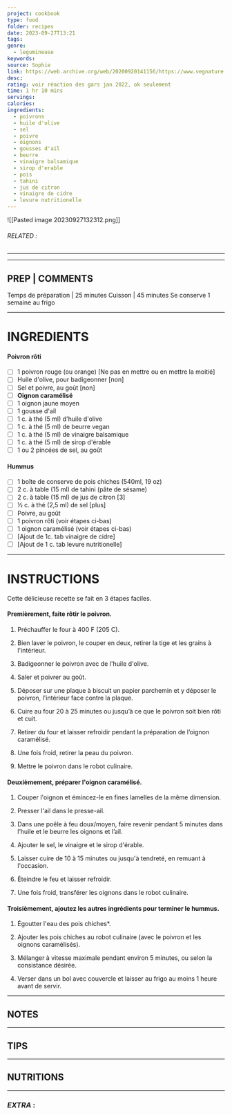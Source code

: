 ```yaml
---
project: cookbook
type: food
folder: recipes
date: 2023-09-27T13:21
tags: 
genre:
  - legumineuse
keywords: 
source: Sophie
link: https://web.archive.org/web/20200920141156/https://www.vegnature.com/post/hummuspoivron
desc: 
rating: voir réaction des gars jan 2022, ok seulement
time: 1 hr 10 mins
servings: 
calories: 
ingredients:
  - poivrons
  - huile d'olive
  - sel
  - poivre
  - oignons
  - gousses d'ail
  - beurre
  - vinaigre balsamique
  - sirop d'erable
  - pois
  - tahini
  - jus de citron
  - vinaigre de cidre
  - levure nutritionelle
---
```


![[Pasted image 20230927132312.png]]
###### *RELATED* : 
---


---
## PREP | COMMENTS

Temps de préparation | 25 minutes
Cuisson | 45 minutes
Se conserve 1 semaine au frigo

---
# INGREDIENTS

#### **Poivron rôti**

- [ ] 1 poivron rouge (ou orange) [Ne pas en mettre ou en mettre la moitié]
- [ ] Huile d'olive, pour badigeonner [non]
- [ ] Sel et poivre, au goût [non]
- [ ] **Oignon caramélisé**
- [ ] 1 oignon jaune moyen
- [ ] 1 gousse d'ail
- [ ] 1 c. à thé (5 ml) d'huile d'olive
- [ ] 1 c. à thé (5 ml) de beurre vegan
- [ ] 1 c. à thé (5 ml) de vinaigre balsamique
- [ ] 1 c. à thé (5 ml) de sirop d'érable
- [ ] 1 ou 2 pincées de sel, au goût
    
#### **Hummus**

- [ ] 1 boîte de conserve de pois chiches (540ml, 19 oz)
- [ ] 2 c. à table (15 ml) de tahini (pâte de sésame)
- [ ] 2 c. à table (15 ml) de jus de citron [3]
- [ ] ½ c. à thé (2,5 ml) de sel [plus]
- [ ] Poivre, au goût
- [ ] 1 poivron rôti (voir étapes ci-bas)
- [ ] 1 oignon caramélisé (voir étapes ci-bas)
- [ ] [Ajout de 1c. tab vinaigre de cidre]
- [ ] [Ajout de 1 c. tab levure nutritionelle]

---
# INSTRUCTIONS

Cette délicieuse recette se fait en 3 étapes faciles.

#### **Premièrement, faite rôtir le poivron.**

1. Préchauffer le four à 400 F (205 C).
    
2. Bien laver le poivron, le couper en deux, retirer la tige et les grains à l'intérieur.
    
3. Badigeonner le poivron avec de l'huile d'olive.
    
4. Saler et poivrer au goût.
    
5. Déposer sur une plaque à biscuit un papier parchemin et y déposer le poivron, l'intérieur face contre la plaque.
    
6. Cuire au four 20 à 25 minutes ou jusqu’à ce que le poivron soit bien rôti et cuit.
    
7. Retirer du four et laisser refroidir pendant la préparation de l’oignon caramélisé.
    
8. Une fois froid, retirer la peau du poivron.
    
9. Mettre le poivron dans le robot culinaire.
    

#### **Deuxièmement, préparer l'oignon caramélisé.**

  

1. Couper l'oignon et émincez-le en fines lamelles de la même dimension.
    
2. Presser l'ail dans le presse-ail.
    
3. Dans une poêle à feu doux/moyen, faire revenir pendant 5 minutes dans l’huile et le beurre les oignons et l’ail.
    
4. Ajouter le sel, le vinaigre et le sirop d'érable.
    
5. Laisser cuire de 10 à 15 minutes ou jusqu'à tendreté, en remuant à l'occasion.
    
6. Éteindre le feu et laisser refroidir.
    
7. Une fois froid, transférer les oignons dans le robot culinaire.

#### **Troisièmement, ajoutez les autres ingrédients pour terminer le hummus.**

1. Égoutter l'eau des pois chiches*.
    
2. Ajouter les pois chiches au robot culinaire (avec le poivron et les oignons caramélisés).
    
3. Mélanger à vitesse maximale pendant environ 5 minutes, ou selon la consistance désirée.
    
4. Verser dans un bol avec couvercle et laisser au frigo au moins 1 heure avant de servir.

---
## NOTES



---
## TIPS



---
## NUTRITIONS



---
### *EXTRA* :



